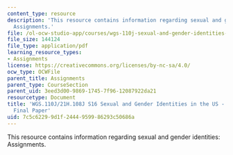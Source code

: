 ```yaml
---
content_type: resource
description: 'This resource contains information regarding sexual and gender identities:
  Assignments.'
file: /ol-ocw-studio-app/courses/wgs-110j-sexual-and-gender-identities-spring-2016/7c5c62299d1f2444959986293c50686a_MITWGS_110JS16_FinalPaper.pdf
file_size: 144124
file_type: application/pdf
learning_resource_types:
- Assignments
license: https://creativecommons.org/licenses/by-nc-sa/4.0/
ocw_type: OCWFile
parent_title: Assignments
parent_type: CourseSection
parent_uid: 3eed3d00-9869-1745-7f96-12087922da21
resourcetype: Document
title: 'WGS.110J/21H.108J S16 Sexual and Gender Identities in the US - Assignments:
  Final Paper'
uid: 7c5c6229-9d1f-2444-9599-86293c50686a
---
```

This resource contains information regarding sexual and gender identities: Assignments.